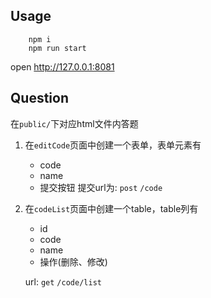 ## Usage
```
    npm i
    npm run start
```
open http://127.0.0.1:8081


## Question

在`public/`下对应html文件内答题
1.  在`editCode`页面中创建一个表单，表单元素有
    - code 
    - name
    - 提交按钮
    提交url为: `post` `/code`
2.  在`codeList`页面中创建一个table，table列有
    - id 
    - code 
    - name
    - 操作(删除、修改)

    url: `get` `/code/list`